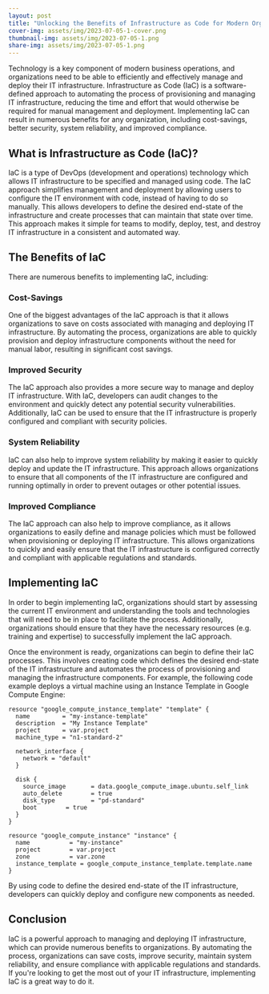 ```yaml
---
layout: post
title: "Unlocking the Benefits of Infrastructure as Code for Modern Organizations."
cover-img: assets/img/2023-07-05-1-cover.png
thumbnail-img: assets/img/2023-07-05-1.png
share-img: assets/img/2023-07-05-1.png
---
```





Technology is a key component of modern business operations, and organizations need to be able to efficiently and effectively manage and deploy their IT infrastructure. Infrastructure as Code (IaC) is a software-defined approach to automating the process of provisioning and managing IT infrastructure, reducing the time and effort that would otherwise be required for manual management and deployment. Implementing IaC can result in numerous benefits for any organization, including cost-savings, better security, system reliability, and improved compliance. 

## What is Infrastructure as Code (IaC)? 

IaC is a type of DevOps (development and operations) technology which allows IT infrastructure to be specified and managed using code. The IaC approach simplifies management and deployment by allowing users to configure the IT environment with code, instead of having to do so manually. This allows developers to define the desired end-state of the infrastructure and create processes that can maintain that state over time. This approach makes it simple for teams to modify, deploy, test, and destroy IT infrastructure in a consistent and automated way. 

## The Benefits of IaC

There are numerous benefits to implementing IaC, including: 

### Cost-Savings

One of the biggest advantages of the IaC approach is that it allows organizations to save on costs associated with managing and deploying IT infrastructure. By automating the process, organizations are able to quickly provision and deploy infrastructure components without the need for manual labor, resulting in significant cost savings.

### Improved Security 

The IaC approach also provides a more secure way to manage and deploy IT infrastructure. With IaC, developers can audit changes to the environment and quickly detect any potential security vulnerabilities. Additionally, IaC can be used to ensure that the IT infrastructure is properly configured and compliant with security policies. 

### System Reliability

IaC can also help to improve system reliability by making it easier to quickly deploy and update the IT infrastructure. This approach allows organizations to ensure that all components of the IT infrastructure are configured and running optimally in order to prevent outages or other potential issues.

### Improved Compliance 

The IaC approach can also help to improve compliance, as it allows organizations to easily define and manage policies which must be followed when provisioning or deploying IT infrastructure. This allows organizations to quickly and easily ensure that the IT infrastructure is configured correctly and compliant with applicable regulations and standards. 

## Implementing IaC

In order to begin implementing IaC, organizations should start by assessing the current IT environment and understanding the tools and technologies that will need to be in place to facilitate the process. Additionally, organizations should ensure that they have the necessary resources (e.g. training and expertise) to successfully implement the IaC approach. 

Once the environment is ready, organizations can begin to define their IaC processes. This involves creating code which defines the desired end-state of the IT infrastructure and automates the process of provisioning and managing the infrastructure components. For example, the following code example deploys a virtual machine using an Instance Template in Google Compute Engine: 

```
resource "google_compute_instance_template" "template" {
  name         = "my-instance-template"
  description  = "My Instance Template"
  project      = var.project
  machine_type = "n1-standard-2"

  network_interface {
    network = "default"
  }

  disk {
    source_image       = data.google_compute_image.ubuntu.self_link
    auto_delete        = true
    disk_type          = "pd-standard"
    boot        = true
  }
}
 
resource "google_compute_instance" "instance" {
  name           = "my-instance"
  project        = var.project
  zone           = var.zone
  instance_template = google_compute_instance_template.template.name
}
```

By using code to define the desired end-state of the IT infrastructure, developers can quickly deploy and configure new components as needed.

## Conclusion

IaC is a powerful approach to managing and deploying IT infrastructure, which can provide numerous benefits to organizations. By automating the process, organizations can save costs, improve security, maintain system reliability, and ensure compliance with applicable regulations and standards. If you're looking to get the most out of your IT infrastructure, implementing IaC is a great way to do it.
